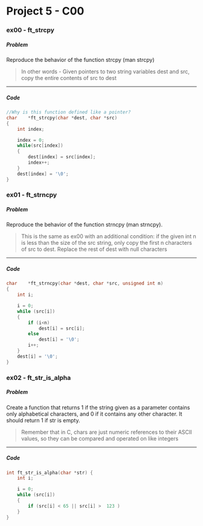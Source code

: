# Project 5 - C00
### ex00 - ft_strcpy
##### Problem
Reproduce the behavior of the function strcpy (man strcpy)
> In other words - Given pointers to two string variables dest and src, copy the entire contents of src to dest
___
##### Code
```C
//Why is this function defined like a pointer?
char	*ft_strcpy(char *dest, char *src)
{
	int index;

	index = 0;
	while(src[index])
	{
		dest[index] = src[index];
		index++;
	}
	dest[index] = '\0';
}
```
### ex01 - ft_strncpy
##### Problem
Reproduce the behavior of the function strncpy (man strncpy).
> This is the same as ex00 with an additional condition: if the given int n is less than the size of the src string, only copy the first n characters of src to dest. Replace the rest of dest with null characters
___
##### Code
```C
char	*ft_strncpy(char *dest, char *src, unsigned int n)
{
	int i;

	i = 0;
	while (src[i])
	{
		if (i<n)
			dest[i] = src[i];
		else
			dest[i] = '\0';
		i++;
	}
	dest[i] = '\0';
}
```
### ex02 - ft_str_is_alpha
##### Problem
Create a function that returns 1 if the string given as a parameter contains only
alphabetical characters, and 0 if it contains any other character. It should return 1 if str is empty.
> Remember that in C, chars are just numeric references to their ASCII values, so they can be compared and operated on like integers
___
##### Code
```C
int	ft_str_is_alpha(char *str) {
	int i;

	i = 0;
	while (src[i])
	{
		if (src[i] < 65 || src[i] >  123 )
	}
}
```
